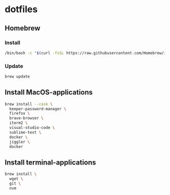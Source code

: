 # dotfiles

## Homebrew

### Install
```bash
/bin/bash -c "$(curl -fsSL https://raw.githubusercontent.com/Homebrew/install/HEAD/install.sh)"
```

### Update
```bash
brew update
```

## Install MacOS-applications
```bash
brew install --cask \
  keeper-password-manager \
  firefox \
  brave-browser \
  iterm2 \
  visual-studio-code \
  sublime-text \
  docker \
  jiggler \
  docker
```

## Install terminal-applications
```bash
brew install \
  wget \
  git \
  nvm
 ```
